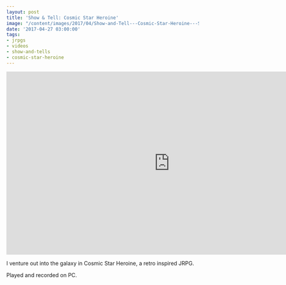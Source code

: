 ```yaml
---
layout: post
title: 'Show & Tell: Cosmic Star Heroine'
image: "/content/images/2017/04/Show-and-Tell---Cosmic-Star-Heroine---Screenshot---Medium.jpg"
date: '2017-04-27 03:00:00'
tags:
- jrpgs
- videos
- show-and-tells
- cosmic-star-heroine
---
```


<iframe width="853" height="480" src="https://www.youtube-nocookie.com/embed/TN97TdZ1b5M?rel=0" frameborder="0" allowfullscreen></iframe>

I venture out into the galaxy in Cosmic Star Heroine, a retro inspired JRPG.

Played and recorded on PC.